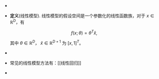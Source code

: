 -
- **定义**(线性模型). 线性模型的假设空间是一个参数化的线性函数族，对于 $x \in \mathbb{R}^D$，有
  
  $$ f({x};\theta) = \theta^T\hat{x}, $$
  
  其中 $\theta \in \mathbb{R}^D$， $\hat{x} \in \mathbb{R}^{D+1}$ 为 $[x, 1]^T$。
  
-
- 常见的线性模型方法有：[[线性回归]]
-
